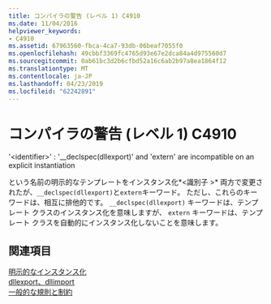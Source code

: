 ```yaml
---
title: コンパイラの警告 (レベル 1) C4910
ms.date: 11/04/2016
helpviewer_keywords:
- C4910
ms.assetid: 67963560-fbca-4ca7-93db-06beaf7055f0
ms.openlocfilehash: 49cbbf3369fc4765d93e67e2dca84a4d975560d7
ms.sourcegitcommit: 0ab61bc3d2b6cfbd52a16c6ab2b97a8ea1864f12
ms.translationtype: MT
ms.contentlocale: ja-JP
ms.lasthandoff: 04/23/2019
ms.locfileid: "62242891"
---
```

# <a name="compiler-warning-level-1-c4910"></a>コンパイラの警告 (レベル 1) C4910

'\<identifier>' : '__declspec(dllexport)' and 'extern' are incompatible on an explicit instantiation

という名前の明示的なテンプレートをインスタンス化*\<識別子 >* 両方で変更されたが、`__declspec(dllexport)`と`extern`キーワード。 ただし、これらのキーワードは、相互に排他的です。 `__declspec(dllexport)` キーワードは、テンプレート クラスのインスタンス化を意味しますが、 `extern` キーワードは、テンプレート クラスを自動的にインスタンス化しないことを意味します。

## <a name="see-also"></a>関連項目

[明示的なインスタンス化](../../cpp/explicit-instantiation.md)<br/>
[dllexport、dllimport](../../cpp/dllexport-dllimport.md)<br/>
[一般的な規則と制約](../../cpp/general-rules-and-limitations.md)